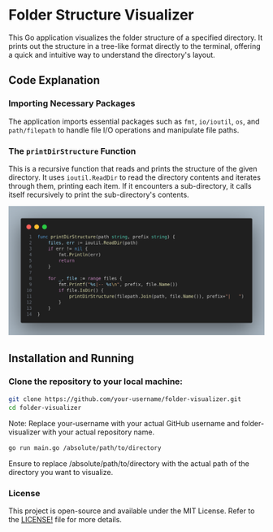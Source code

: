# Folder Structure Visualizer

This Go application visualizes the folder structure of a specified directory. It prints out the structure in a tree-like format directly to the terminal, offering a quick and intuitive way to understand the directory's layout.

## Code Explanation

### Importing Necessary Packages
The application imports essential packages such as `fmt`, `io/ioutil`, `os`, and `path/filepath` to handle file I/O operations and manipulate file paths.

### The `printDirStructure` Function
This is a recursive function that reads and prints the structure of the given directory. It uses `ioutil.ReadDir` to read the directory contents and iterates through them, printing each item. If it encounters a sub-directory, it calls itself recursively to print the sub-directory's contents.

![Screenshot of the code](code_.png)

## Installation and Running

### Clone the repository to your local machine:
```sh
git clone https://github.com/your-username/folder-visualizer.git
cd folder-visualizer
```
Note: Replace your-username with your actual GitHub username and folder-visualizer with your actual repository name.

```sh
go run main.go /absolute/path/to/directory
```

Ensure to replace /absolute/path/to/directory with the actual path of the directory you want to visualize.

### License
This project is open-source and available under the MIT License. Refer to the [LICENSE!](https://github.com/git/git-scm.com/blob/main/MIT-LICENSE.txt) file for more details.